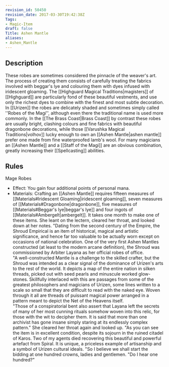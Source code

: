 ```yaml
---
revision_id: 50450
revision_date: 2017-03-30T19:42:38Z
Tags:
- Magic-Item
draft: false
Title: Ashen Mantle
aliases:
- Ashen_Mantle
---
```

## Description
These robes are sometimes considered the pinnacle of the weaver's art. The process of creating them consists of carefully treating the fabrics involved with beggar's lye and colouring them with dyes infused with iridescent gloaming. The [[Highguard Magical Traditions|magisters]] of [[Highguard]] are particularly fond of these beautiful vestments, and use only the richest dyes to combine with the finest and most subtle decoration. In [[Urizen]] the robes are delicately shaded and sometimes simply called ''Robes of the Magi'', although even there the traditional name is used more commonly. 
In the [[The Brass Coast|Brass Coast]] by contrast these robes are usually bright, clashing colours and fine fabrics with beautiful dragonbone decorations, while those [[Varushka Magical Traditions|volhov]] lucky enough to own an [[Ashen Mantle|ashen mantle]] prefer one made from fine waterproofed lamb's wool.
For many magicians an [[Ashen Mantle]] and a [[Staff of the Magi]] are an obvious combination, greatly increasing their [[Spellcasting]] abilities.
## Rules
Mage Robes
* Effect: You gain four additional points of personal mana.
* Materials: Crafting an [[Ashen Mantle]] requires fifteen measures of [[Materials#Iridescent Gloaming|iridescent gloaming]], seven measures of [[Materials#Dragonbone|dragonbone]], five measures of [[Materials#Beggar's lye|beggar's lye]] and four ingots of [[Materials#Ambergelt|ambergelt]]. It takes one month to make one of these items.
 She leant on the lectern, cleared her throat, and looked down at her notes.
"Dating from the second century of the Empire, the Shroud Empirical is an item of historical, magical and artistic significance, and hence far too valuable to be actually worn except on occasions of national celebration. One of the very first Ashen Mantles constructed (at least to the modern arcane definition), the Shroud was commissioned by Arbiter Layana as her official robes of office.  
"A well-constructed Mantle is a challenge to the skilled crafter, but the Shroud was intended as a clear signal of the dominance of Urizen's arts to the rest of the world. It depicts a map of the entire nation in silken threads, picked out with seed pearls and minuscule worked glow-stones. Skillfully interlaced with this are passages from some of the greatest philosophers and magicians of Urizen, some lines written to a scale so small that they are difficult to read with the naked eye. Woven through it all are threads of puissant magical power arranged in a pattern meant to depict the Net of the Heavens itself.  
"Those of a conspiratorial bent also assert that Layana left the secrets of many of her most cunning rituals somehow woven into this relic, for those with the wit to decipher them. It is said that more than one archivist has gone insane simply staring at its endlessly complex pattern."
She cleared her throat again and looked up.
"As you can see the item is in excellent condition, despite its sojourn in the ruined citadel of Karos. Two of my agents died recovering this beautiful and powerful artefact from Spiral. It is unique, a priceless example of artisanship and a symbol of Urizen cultural ideals. 
"So I believe we shall start the bidding at one hundred crowns, ladies and gentlemen. 
"Do I hear one hundred?"